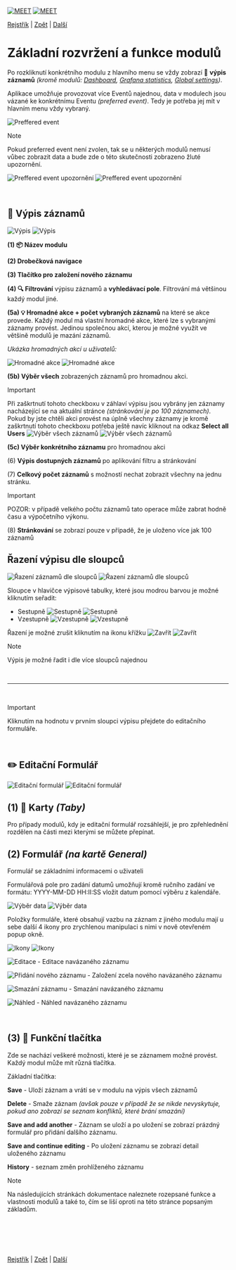 [![MEET](../../_data/MEET_H_04.svg#gh-dark-mode-only "MEET")](../../README.md#gh-dark-mode-only)
[![MEET](../../_data/MEET_H_03.svg#gh-light-mode-only "MEET")](../../README.md#gh-light-mode-only)

[Rejstřík](../README.md) | [Zpět](0005.md) | [Další](0007.md)


# Základní rozvržení a funkce modulů
Po rozkliknutí konkrétního modulu z hlavního menu se vždy zobrazí 📄 **výpis záznamů** *(kromě modulů: [Dashboard](0002.md), [Grafana statistics](0010.md#grafana), [Global settings](0010.md))*.

Aplikace umožňuje provozovat více Eventů najednou, data v modulech jsou vázané ke konkrétnímu Eventu *(preferred event)*. Tedy je potřeba jej mít v hlavním menu vždy vybraný. 

![Preffered event](../../_data/screenshots/0014.png)

> [!NOTE]
>Pokud preferred event není zvolen, tak se u některých modulů nemusí vůbec zobrazit data a bude zde o této skutečnosti zobrazeno žluté upozornění.
>
>![Preffered event upozornění](../../_data/screenshots/0015.png#gh-light-mode-only)
![Preffered event upozornění](../../_data/screenshots/dark/0015.png#gh-dark-mode-only)

<br />

## 📄 Výpis záznamů

![Výpis](../../_data/screenshots/0007.png#gh-light-mode-only)
![Výpis](../../_data/screenshots/dark/0007.png#gh-dark-mode-only)

**(1) 📦 Název modulu**

**(2) Drobečková navigace**

**(3) Tlačítko pro založení nového záznamu**

**(4) 🔍 Filtrování** výpisu záznamů a **vyhledávací pole**. 
Filtrování má většinou každý modul jiné.

**(5a) 💡  Hromadné akce + počet vybraných záznamů** na které se akce provede. Každý modul má vlastní hromadné akce, které lze s vybranými záznamy provést. Jedinou společnou akcí, kterou je možné využít ve většině modulů je mazání záznamů.

*Ukázka hromadných akcí u uživatelů:*

![Hromadné akce](../../_data/screenshots/0009.png#gh-light-mode-only)
![Hromadné akce](../../_data/screenshots/dark/0009.png#gh-dark-mode-only)


**(5b) Výběr všech** zobrazených záznamů pro hromadnou akci.
> [!IMPORTANT]  
> Při zaškrtnutí tohoto checkboxu v záhlaví výpisu jsou vybrány jen záznamy nacházející se na aktuální stránce *(stránkování je po 100 záznamech)*. 
Pokud by jste chtěli akci provést na úplně všechny záznamy je kromě zaškrtnutí tohoto checkboxu potřeba ještě navíc kliknout na odkaz **Select all Users**
![Výběr všech záznamů](../../_data/screenshots/0008.png#gh-light-mode-only)
![Výběr všech záznamů](../../_data/screenshots/dark/0008.png#gh-dark-mode-only)

**(5c) Výběr konkrétního záznamu** pro hromadnou akci

(6) **Výpis dostupných záznamů** po aplikování filtru a stránkování

(7) **Celkový počet záznamů** s možností nechat zobrazit všechny na jednu stránku.
> [!IMPORTANT]  
>POZOR: v případě velkého počtu záznamů tato operace může zabrat hodně času a výpočetního výkonu.

(8) **Stránkování** se zobrazí pouze v případě, že je uloženo více jak 100 záznamů

## Řazení výpisu dle sloupců
![Řazení záznamů dle sloupců](../../_data/screenshots/0020.png#gh-light-mode-only)
![Řazení záznamů dle sloupců](../../_data/screenshots/dark/0020.png#gh-dark-mode-only)

Sloupce v hlavičce výpisové tabulky, které jsou modrou barvou je možné kliknutím seřadit:
- Sestupně ![Sestupně](../../_data/19.svg#gh-light-mode-only) ![Sestupně](../../_data/dark/19.svg#gh-dark-mode-only)
- Vzestupně ![Vzestupně](../../_data/20.svg#gh-light-mode-only) ![Vzestupně](../../_data/dark/20.svg#gh-dark-mode-only) 

Řazení je možné zrušit kliknutím na ikonu křížku ![Zavřít](../../_data/21.svg#gh-light-mode-only) ![Zavřít](../../_data/dark/21.svg#gh-dark-mode-only) 

> [!NOTE]
> Výpis je možné řadit i dle více sloupců najednou

<br />

---
<br />

> [!IMPORTANT]  
> Kliknutím na hodnotu v prvním sloupci výpisu přejdete do editačního formuláře.

<br />

## ✏️ Editační Formulář

![Editační formulář](../../_data/screenshots/0010.png#gh-light-mode-only)
![Editační formulář](../../_data/screenshots/dark/0010.png#gh-dark-mode-only)

## **(1) 🔖 Karty** *(Taby)*
Pro případy modulů, kdy je editační formulář rozsáhlejší, je pro zpřehlednění rozdělen na části mezi kterými se můžete přepínat.

## **(2) Formulář** *(na kartě General)*
Formulář se základními informacemi o uživateli

Formulářová pole pro zadání datumů umožňují kromě ručního zadání ve formátu: YYYY-MM-DD HH:II:SS vložit datum pomocí výběru z kalendáře. 

![Výběr data](../../_data/screenshots/0016.png#gh-light-mode-only)
![Výběr data](../../_data/screenshots/dark/0016.png#gh-dark-mode-only)


Položky formuláře, které obsahují vazbu na záznam z jiného modulu mají u sebe další 4 ikony pro zrychlenou manipulaci s nimi v nově otevřeném popup okně.

![Ikony](../../_data/screenshots/0017.png#gh-light-mode-only)
![Ikony](../../_data/screenshots/dark/0017.png#gh-dark-mode-only)


![Editace](../../_data/13.svg) - Editace navázaného záznamu

![Přidání nového záznamu](../../_data/14.svg) - Založení zcela nového navázaného záznamu

![Smazání záznamu](../../_data/15.svg) - Smazání navázaného záznamu

![Náhled](../../_data/16.svg) - Náhled navázaného záznamu

<br />


## **(3) 💎 Funkční tlačítka** 
Zde se nachází veškeré možnosti, které je se záznamem možné provést. Každý modul může mít různá tlačítka.

Základní tlačítka:

**Save** - Uloží záznam a vrátí se v modulu na výpis všech záznamů

**Delete** - Smaže záznam *(avšak pouze v případě že se nikde nevyskytuje, pokud ano zobrazí se seznam konfliktů, které brání smazání)*

**Save and add another** - Záznam se uloží a po uložení se zobrazí prázdný formulář pro přidání dalšího záznamu.

**Save and continue editing** - Po uložení záznamu se zobrazí detail uloženého záznamu

**History** - seznam změn prohlíženého záznamu

> [!NOTE]
> Na následujících stránkách dokumentace naleznete rozepsané funkce a vlastnosti modulů a také to, čím se liší oproti na této stránce popsaným základům.

<br /><br />
---
[Rejstřík](../README.md) | [Zpět](0005.md) | [Další](0007.md)